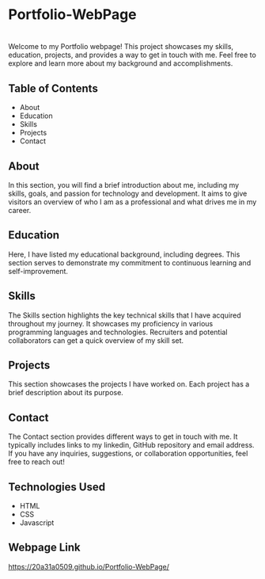 # Portfolio-WebPage
# <Your Portfolio Name>

Welcome to my Portfolio webpage! This project showcases my skills, education, projects, and provides a way to get in touch with me. Feel free to explore and learn more about my background and accomplishments.

## Table of Contents

- About
- Education
- Skills
- Projects
- Contact

## About

In this section, you will find a brief introduction about me, including my skills, goals, and passion for technology and development. It aims to give visitors an overview of who I am as a professional and what drives me in my career.

## Education

Here, I have listed my educational background, including degrees. This section serves to demonstrate my commitment to continuous learning and self-improvement.

## Skills

The Skills section highlights the key technical skills that I have acquired throughout my journey. It showcases my proficiency in various programming languages and technologies. Recruiters and potential collaborators can get a quick overview of my skill set.

## Projects

This section showcases the projects I have worked on. Each project has a brief description about its purpose.

## Contact

The Contact section provides different ways to get in touch with me. It typically includes links to my linkedin, GitHub repository and  email address. If you have any inquiries, suggestions, or collaboration opportunities, feel free to reach out!


## Technologies Used

- HTML
- CSS
- Javascript

## Webpage Link

https://20a31a0509.github.io/Portfolio-WebPage/
